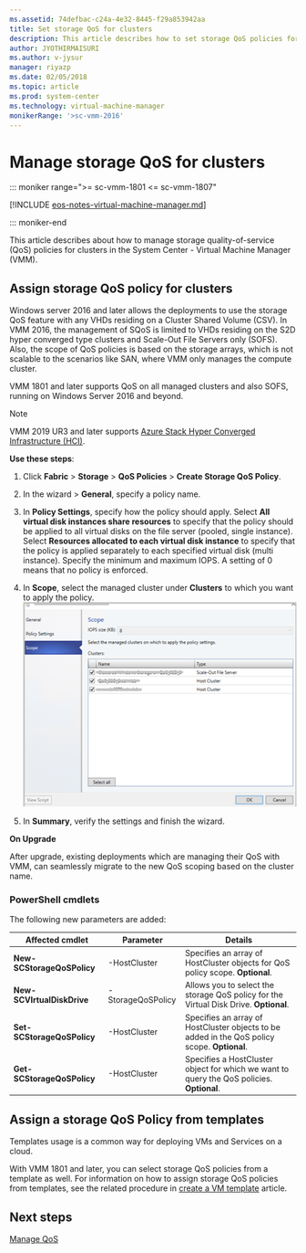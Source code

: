 ```yaml
---
ms.assetid: 74defbac-c24a-4e32-8445-f29a853942aa
title: Set storage QoS for clusters
description: This article describes how to set storage QoS policies for clusters
author: JYOTHIRMAISURI
ms.author: v-jysur
manager: riyazp
ms.date: 02/05/2018
ms.topic: article
ms.prod: system-center
ms.technology: virtual-machine-manager
monikerRange: '>sc-vmm-2016'
---
```


# Manage storage QoS for clusters

::: moniker range=">= sc-vmm-1801 <= sc-vmm-1807"

[!INCLUDE [eos-notes-virtual-machine-manager.md](../includes/eos-notes-virtual-machine-manager.md)]

::: moniker-end


This article describes about how to manage storage quality-of-service (QoS) policies for clusters in the System Center - Virtual Machine Manager (VMM).  


## Assign storage QoS policy for clusters
Windows server 2016 and later allows the deployments to use the storage QoS feature with any VHDs residing on a Cluster Shared Volume (CSV). In VMM 2016, the management of SQoS is limited to VHDs residing on the S2D hyper converged type clusters and Scale-Out File Servers only (SOFS). Also, the scope of QoS policies is based on the storage arrays, which is not scalable to the scenarios like SAN, where VMM only manages the compute cluster.

VMM 1801 and later supports QoS on all managed clusters and also SOFS, running on Windows Server 2016 and beyond.

> [!NOTE]
> VMM 2019 UR3 and later supports [Azure Stack Hyper Converged Infrastructure (HCI)](deploy-manage-azure-stack-hci.md).

**Use these steps**:

1. Click **Fabric** > **Storage** > **QoS Policies** > **Create Storage QoS Policy**.
2. In the wizard > **General**, specify a policy name.
3. In **Policy Settings**, specify how the policy should apply. Select **All virtual disk instances share resources** to specify that the policy should be applied to all virtual disks on the file server (pooled, single instance). Select **Resources allocated to each virtual disk instance** to specify that the policy is applied separately to each specified virtual disk (multi instance). Specify the minimum and maximum IOPS. A setting of 0 means that no policy is enforced.
4. In **Scope**, select the managed cluster under **Clusters** to which you want to apply the policy.
   ![select cluster](media/storage-sqos-clusters/sqos-clusters.png)

5. In **Summary**, verify the settings and finish the wizard.

**On Upgrade**

After upgrade, existing deployments which are managing their QoS with VMM, can seamlessly migrate to the new QoS scoping based on the cluster name.

### PowerShell cmdlets

The following new parameters are added:

**Affected cmdlet** | **Parameter** | **Details**
--- | --- |---
**New-SCStorageQoSPolicy** |-HostCluster | Specifies an array of HostCluster objects for QoS policy scope. **Optional**.
**New-SCVIrtualDiskDrive** |-StorageQoSPolicy | Allows you to select the storage QoS policy for the Virtual Disk Drive. **Optional**.
**Set-SCStorageQoSPolicy** |-HostCluster | Specifies an array of HostCluster objects to be added in the QoS policy scope. **Optional**.
**Get-SCStorageQoSPolicy**	 |-HostCluster | Specifies a HostCluster object for which we want to query the QoS policies. **Optional**.


## Assign  a storage QoS Policy from templates
   Templates usage is a common way for deploying VMs and Services on a cloud.

   With VMM 1801 and later, you can select storage QoS policies from a template as well. For information on how to assign storage QoS policies from templates, see the related procedure in  [create a VM template](library-vm-templates.md) article.


## Next steps
  [Manage QoS](./manage-sofs-qos.md)
